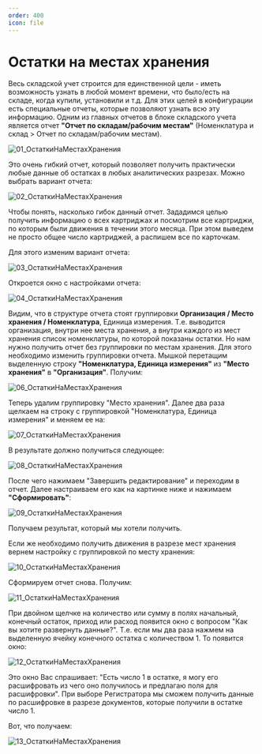 ```yaml
---
order: 400
icon: file
---
```


# Остатки на местах хранения

Весь складской учет строится для единственной цели - иметь возможность узнать в любой момент времени, что было/есть на складе, когда купили, установили и т.д.
Для этих целей в конфигурации есть специальные отчеты, которые позволяют узнать всю эту информацию.
Одним из главных отчетов в блоке складского учета является отчет **"Отчет по складам/рабочим местам"** (Номенклатура и склад > Отчет по складам/рабочим местам).

![01_ОстаткиНаМестахХранения](static/01_ОстаткиНаМестахХранения.png)

Это очень гибкий отчет, который позволяет получить практически любые данные об остатках в любых аналитических разрезах.
Можно выбрать вариант отчета:

![02_ОстаткиНаМестахХранения](static/02_ОстаткиНаМестахХранения.png)

Чтобы понять, насколько гибок данный отчет. Зададимся целью получить информацию о всех картриджах и посмотрим все картриджи, по которым были движения в течении этого месяца. При этом выведем не просто общее число картриджей, а распишем все по карточкам.

Для этого изменим вариант отчета:

![03_ОстаткиНаМестахХранения](static/03_ОстаткиНаМестахХранения.png)

Откроется окно с настройками отчета:

![04_ОстаткиНаМестахХранения](static/04_ОстаткиНаМестахХранения.png)

Видим, что в структуре отчета стоят группировки **Организация / Место хранения / Номенклатура**, Единица измерения. Т.е. выводится организация, внутри нее места хранения, а внутри каждого из мест хранения список номенклатуры, по которой показаны остатки. Но нам нужно получить отчет без группировки по местам хранения. Для этого необходимо изменить группировки отчета.
Мышкой перетащим выделенную строку **"Номенклатура, Единица измерения"** из **"Место хранения"** в **"Организация"**. Получим:

![06_ОстаткиНаМестахХранения](static/06_ОстаткиНаМестахХранения.png)

Теперь удалим группировку "Место хранения". Далее два раза щелкаем на строку с группировкой "Номенклатура, Единица измерения" и меняем ее на:

![07_ОстаткиНаМестахХранения](static/07_ОстаткиНаМестахХранения.png)

В результате должно получиться следующее:

![08_ОстаткиНаМестахХранения](static/08_ОстаткиНаМестахХранения.png)

После чего нажимаем "Завершить редактирование" и переходим в отчет. Далее настраиваем его как на картинке ниже и нажимаем **"Сформировать"**:

![09_ОстаткиНаМестахХранения](static/09_ОстаткиНаМестахХранения.png)

Получаем результат, который мы хотели получить.

Если же необходимо получить движения в разрезе мест хранения вернем настройку с группировкой по месту хранения:

![10_ОстаткиНаМестахХранения](static/10_ОстаткиНаМестахХранения.png)

Сформируем отчет снова. Получим:

![11_ОстаткиНаМестахХранения](static/11_ОстаткиНаМестахХранения.png)

При двойном щелчке на количество или сумму в полях начальный, конечный остаток, приход или расход появится окно с вопросом "Как вы хотите развернуть данные?". Т.е. если мы два раза нажмем на выделенную ячейку конечного остатка с количеством 1. То появится окно:

![12_ОстаткиНаМестахХранения](static/12_ОстаткиНаМестахХранения.png)

Это окно Вас спрашивает: "Есть число 1 в остатке, я могу его расшифровать из чего оно получилось и предлагаю поля для расшифровки". При выборе Регистратора мы сможем получить данные по расшифровке в разрезе документов, которые получили в остатке число 1.

Вот, что получаем:

![13_ОстаткиНаМестахХранения](static/13_ОстаткиНаМестахХранения.png)